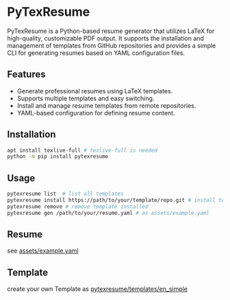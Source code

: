 # PyTexResume

PyTexResume is a Python-based resume generator that utilizes LaTeX for high-quality, customizable PDF output. It supports the installation and management of templates from GitHub repositories and provides a simple CLI for generating resumes based on YAML configuration files.

## Features

- Generate professional resumes using LaTeX templates.
- Supports multiple templates and easy switching.
- Install and manage resume templates from remote repositories.
- YAML-based configuration for defining resume content.


## Installation

```bash
apt install texlive-full # texlive-full is needed
python -m pip install pytexresume
```

## Usage

```bash
pytexresume list  # list all templates
pytexresume install https://path/to/your/template/repo.git # install template from git link
pytexresume remove # remove template installed
pytexresume gen /path/to/your/resume.yaml # as assets/example.yaml
```

## Resume

see [assets/example.yaml](assets/example.yaml)

## Template

create your own Template as [pytexresume/templates/en_simple](pytexresume/templates/en_simple)
